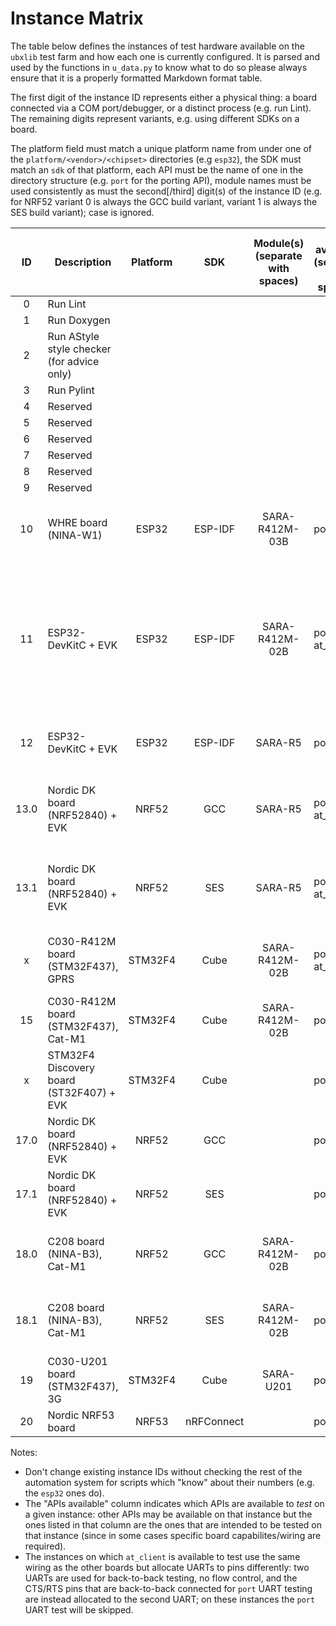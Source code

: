 # Instance Matrix
The table below defines the instances of test hardware available on the `ubxlib` test farm and how each one is currently configured.  It is parsed and used by the functions in `u_data.py` to know what to do so please always ensure that it is a properly formatted Markdown format table.

The first digit of the instance ID represents either a physical thing: a board connected via a COM port/debugger, or a distinct process (e.g. run Lint).  The remaining digits represent variants, e.g. using different SDKs on a board.

The platform field must match a unique platform name from under one of the `platform/<vendor>/<chipset>` directories (e.g `esp32`), the SDK must match an `sdk` of that platform, each API must be the name of one in the directory structure (e.g. `port` for the porting API), module names must be used consistently as must the second\[/third\] digit(s) of the instance ID (e.g. for NRF52 variant 0 is always the GCC build variant, variant 1 is always the SES build variant); case is ignored.

|  ID   | Description                                | Platform  |     SDK    | Module(s) (separate with spaces) |  APIs available (separate with spaces)      | #defines required (separate with spaces) |
| :---: | ------------------------------------------ | :-------: | :--------: | :------------------------------: | ------------------------------------------- | ---------------------------------------- |
| 0     | Run Lint                                   |           |            |                                  |                                             |                                          |
| 1     | Run Doxygen                                |           |            |                                  |                                             |                                          |
| 2     | Run AStyle style checker (for advice only) |           |            |                                  |                                             |                                          |
| 3     | Run Pylint                                 |           |            |                                  |                                             |                                          |
| 4     | Reserved                                   |           |            |                                  |                                             |                                          |
| 5     | Reserved                                   |           |            |                                  |                                             |                                          |
| 6     | Reserved                                   |           |            |                                  |                                             |                                          |
| 7     | Reserved                                   |           |            |                                  |                                             |                                          |
| 8     | Reserved                                   |           |            |                                  |                                             |                                          |
| 9     | Reserved                                   |           |            |                                  |                                             |                                          |
| 10    | WHRE board (NINA-W1)                       | ESP32     |   ESP-IDF  | SARA-R412M-03B                   | port                                        | U_CFG_TEST_PIN_A=-1 U_CFG_TEST_PIN_B=-1 U_CFG_TEST_PIN_C=-1  U_CFG_TEST_UART_A=-1 U_CFG_TEST_PIN_UART_A_TXD=-1 U_CFG_TEST_PIN_UART_A_RXD=-1 |
| 11    | ESP32-DevKitC + EVK                        | ESP32     |   ESP-IDF  | SARA-R412M-02B                   | port at_client                              | U_CFG_APP_PIN_CELLULAR_RXD=19 U_CFG_APP_PIN_CELLULAR_TXD=21 U_CFG_APP_PIN_CELLULAR_RTS=22 U_CFG_APP_PIN_CELLULAR_CTS=23 U_CFG_APP_PIN_CELLULAR_VINT=-1 U_CFG_APP_PIN_CELLULAR_ENABLE_POWER=-1 U_CFG_TEST_UART_B=1 U_CFG_TEST_PIN_UART_A_CTS=-1 U_CFG_TEST_PIN_UART_A_RTS=-1 U_CFG_TEST_PIN_UART_A_RXD=26 U_CFG_TEST_PIN_UART_B_TXD=27 U_CFG_TEST_PIN_UART_B_RXD=14 |
| 12    | ESP32-DevKitC + EVK                        | ESP32     |   ESP-IDF  | SARA-R5                          | port                                        | U_CFG_APP_PIN_CELLULAR_RXD=19 U_CFG_APP_PIN_CELLULAR_TXD=21 U_CFG_APP_PIN_CELLULAR_VINT=-1 U_CFG_APP_PIN_CELLULAR_ENABLE_POWER=-1 |
| 13.0  | Nordic DK board (NRF52840) + EVK           | NRF52     |     GCC    | SARA-R5                          | port at_client                              | U_CFG_TEST_UART_B=0 U_CFG_TEST_PIN_UART_A_CTS=-1 U_CFG_TEST_PIN_UART_A_RTS=-1 U_CFG_TEST_PIN_UART_B_RXD=43 U_CFG_TEST_PIN_UART_B_TXD=44 U_CFG_TEST_PIN_UART_A_RXD=45 |
| 13.1  | Nordic DK board (NRF52840) + EVK           | NRF52     |     SES    | SARA-R5                          | port at_client                              | U_CFG_TEST_UART_B=0 U_CFG_TEST_PIN_UART_A_CTS=-1 U_CFG_TEST_PIN_UART_A_RTS=-1 U_CFG_TEST_PIN_UART_B_RXD=43 U_CFG_TEST_PIN_UART_B_TXD=44 U_CFG_TEST_PIN_UART_A_RXD=45 |
| x     | C030-R412M board (STM32F437), GPRS         | STM32F4   |    Cube    | SARA-R412M-02B                   | port at_client                              | U_CFG_TEST_UART_B=1 U_CFG_TEST_PIN_UART_B_TXD=0x16 U_CFG_TEST_PIN_UART_B_RXD=0x17 U_CFG_TEST_PIN_UART_A_RTS=-1 U_CFG_TEST_PIN_UART_A_CTS=-1 |
| 15    | C030-R412M board (STM32F437), Cat-M1       | STM32F4   |    Cube    | SARA-R412M-02B                   | port                                        |                                          |
| x     | STM32F4 Discovery board (ST32F407) + EVK   | STM32F4   |    Cube    |                                  | port                                        | HSE_VALUE=((uint32_t)8000000U)           |
| 17.0  | Nordic DK board (NRF52840) + EVK           | NRF52     |     GCC    |                                  | port                                        |                                          |
| 17.1  | Nordic DK board (NRF52840) + EVK           | NRF52     |     SES    |                                  | port                                        |                                          |
| 18.0  | C208 board (NINA-B3), Cat-M1               | NRF52     |     GCC    | SARA-R412M-02B                   | port                                        | U_CFG_TEST_PIN_A=-1 U_CFG_TEST_PIN_B=-1 U_CFG_TEST_PIN_C=-1 U_CFG_TEST_UART_A=-1 U_CFG_TEST_PIN_UART_A_TXD=-1 U_CFG_TEST_PIN_UART_A_RXD=-1 |
| 18.1  | C208 board (NINA-B3), Cat-M1               | NRF52     |     SES    | SARA-R412M-02B                   | port                                        | U_CFG_TEST_PIN_A=-1 U_CFG_TEST_PIN_B=-1 U_CFG_TEST_PIN_C=-1 U_CFG_TEST_UART_A=-1 U_CFG_TEST_PIN_UART_A_TXD=-1 U_CFG_TEST_PIN_UART_A_RXD=-1 |
| 19    | C030-U201 board (STM32F437), 3G            | STM32F4   |    Cube    | SARA-U201                        | port                                        |                                          |
| 20    | Nordic NRF53 board                         | NRF53     | nRFConnect |                                  | port                                        |                                          |

Notes:
- Don't change existing instance IDs without checking the rest of the automation system for scripts which "know" about their numbers (e.g. the `esp32` ones do).
- The "APIs available" column indicates which APIs are available to *test* on a given instance: other APIs may be available on that instance but the ones listed in that column are the ones that are intended to be tested on that instance (since in some cases specific board capabilites/wiring are required).
- The instances on which `at_client` is available to test use the same wiring as the other boards but allocate UARTs to pins differently: two UARTs are used for back-to-back testing, no flow control, and the CTS/RTS pins that are back-to-back connected for `port` UART testing are instead allocated to the second UART; on these instances the `port` UART test will be skipped.
